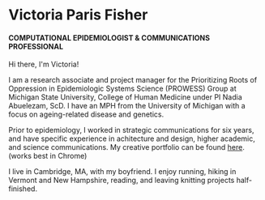 # Victoria Paris Fisher
#### COMPUTATIONAL EPIDEMIOLOGIST & COMMUNICATIONS PROFESSIONAL

Hi there, I'm Victoria!  

I am a research associate and project manager for the Prioritizing Roots of Oppression in Epidemiologic Systems Science (PROWESS) Group at Michigan State University, College of Human Medicine under PI Nadia Abuelezam, ScD. I have an MPH from the University of Michigan with a focus on ageing-related disease and genetics. 

Prior to epidemiology, I worked in strategic communications for six years, and have specific experience in achitecture and design, higher academic, and science communications. My creative portfolio can be found [here](victoriaparis.work). (works best in Chrome)

I live in Cambridge, MA, with my boyfriend. I enjoy running, hiking in Vermont and New Hampshire, reading, and leaving knitting projects half-finished. 
